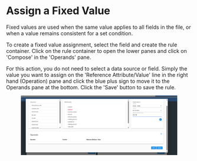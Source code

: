 # Assign a Fixed Value

Fixed values are used when the same value applies to all fields in the file, or when a value remains consistent for a set condition.&#x20;

To create a fixed value assignment, select the field and create the rule container.  Click on the rule container to open the lower panes and click on 'Compose' in the 'Operands' pane.

For this action, you do not need to select a data source or field.  Simply the value you want to assign on the 'Reference Attribute/Value' line in the right hand (Operation) pane and click the blue plus sign to move it to the Operands pane at the bottom.  Click the 'Save' button to save the rule.

<figure><img src="../../../../../.gitbook/assets/image (10) (1) (1).png" alt=""><figcaption></figcaption></figure>
